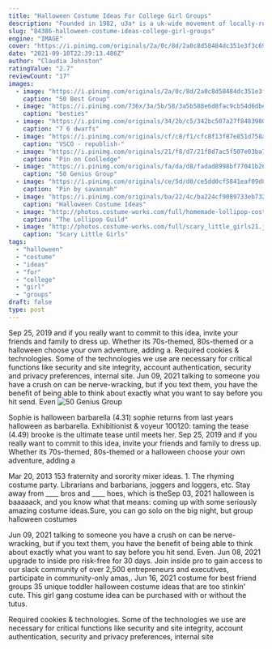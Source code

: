 ```yaml
---
title: "Halloween Costume Ideas For College Girl Groups"
description: "Founded in 1982, u3a* is a uk-wide movement of locally-run interest groups that provide a wide range of opportunities to come together to learn for fun. Members explore new ideas, skills and activities"
slug: "84386-halloween-costume-ideas-college-girl-groups"
engine: "IMAGE"
cover: "https://i.pinimg.com/originals/2a/0c/8d/2a0c8d58484dc351e3f3c69aacdc733b.jpg"
date: "2021-09-10T22:39:13.486Z"
author: "Claudia Johnston"
ratingValue: "2.7"
reviewCount: "17"
images:
  - image: "https://i.pinimg.com/originals/2a/0c/8d/2a0c8d58484dc351e3f3c69aacdc733b.jpg"
    caption: "50 Best Group"
  - image: "https://i.pinimg.com/736x/3a/5b/58/3a5b588e6d8fac9cb54d6dbedcf54011.jpg"
    caption: "besties"
  - image: "https://i.pinimg.com/originals/34/2b/c5/342bc507a27f84839803e6ba34cf568b.jpg"
    caption: "7 6 dwarfs"
  - image: "https://i.pinimg.com/originals/cf/c8/f1/cfc8f13f87e851d758a19f9354bdd38f.jpg"
    caption: "VSCO - republish-"
  - image: "https://i.pinimg.com/originals/21/f8/d7/21f8d7ac5f507e03ba73604fd01f83a7.jpg"
    caption: "Pin on Coolledge"
  - image: "https://i.pinimg.com/originals/fa/da/d8/fadad8998bf77041b267ec91bea275dc.jpg"
    caption: "50 Genius Group"
  - image: "https://i.pinimg.com/originals/ce/5d/d0/ce5dd0cf5841eaf09d8ddff3d709cf21.jpg"
    caption: "Pin by savannah"
  - image: "https://i.pinimg.com/originals/ba/22/4c/ba224cf9089733eb732c8b2863b4f4f3.jpg"
    caption: "Halloween Costume Ideas"
  - image: "http://photos.costume-works.com/full/homemade-lollipop-costumes.jpg"
    caption: "The Lollipop Guild"
  - image: "http://photos.costume-works.com/full/scary_little_girls21.jpg"
    caption: "Scary Little Girls"
tags:
  - "halloween"
  - "costume"
  - "ideas"
  - "for"
  - "college"
  - "girl"
  - "groups"
draft: false
type: post
---
```


Sep 25, 2019 and if you really want to commit to this idea, invite your friends and family to dress up. Whether its 70s-themed, 80s-themed or a halloween choose your own adventure, adding a. Required cookies & technologies. Some of the technologies we use are necessary for critical functions like security and site integrity, account authentication, security and privacy preferences, internal site. Jun 09, 2021 talking to someone you have a crush on can be nerve-wracking, but if you text them, you have the benefit of being able to think about exactly what you want to say before you hit send. Even
![50 Genius Group](https://i.pinimg.com/originals/fa/da/d8/fadad8998bf77041b267ec91bea275dc.jpg "50 Genius Group")

Sophie is halloween barbarella (4.31) sophie returns from last years halloween as barbarella. Exhibitionist &amp; voyeur 100120: taming the tease (4.49) brooke is the ultimate tease until meets her. Sep 25, 2019 and if you really want to commit to this idea, invite your friends and family to dress up. Whether its 70s-themed, 80s-themed or a halloween choose your own adventure, adding a
<!--inArticleAds-->

<!--galleryOne-->

Mar 20, 2013 153 fraternity and sorority mixer ideas. 1. The rhyming costume party. Librarians and barbarians, joggers and loggers, etc. Stay away from ____ bros and ____ hoes, which is theSep 03, 2021 halloween is baaaaack, and you know what that means: coming up with some seriously amazing costume ideas.Sure, you can go solo on the big night, but group halloween costumes
<!--inArticleAds-->

<!--galleryTwo-->

Jun 09, 2021 talking to someone you have a crush on can be nerve-wracking, but if you text them, you have the benefit of being able to think about exactly what you want to say before you hit send. Even. Jun 08, 2021 upgrade to inside pro risk-free for 30 days. Join inside pro to gain access to our slack community of over 2,500 entrepreneurs and executives, participate in community-only amas,. Jun 16, 2021 costume for best friend groups  35 unique toddler halloween costume ideas that are too stinkin' cute. This girl gang costume idea can be purchased with or without the tutus.
<!--galleryThree-->

Required cookies & technologies. Some of the technologies we use are necessary for critical functions like security and site integrity, account authentication, security and privacy preferences, internal site